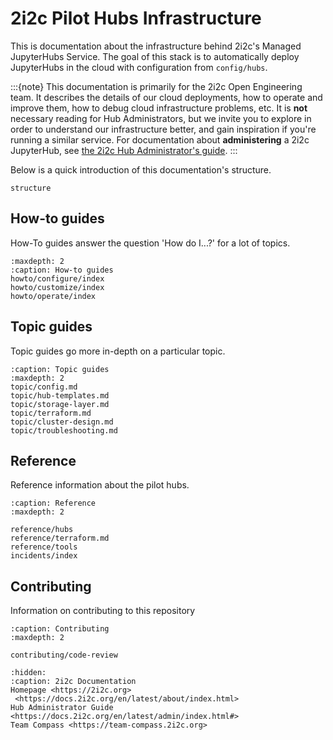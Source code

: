 # 2i2c Pilot Hubs Infrastructure

This is documentation about the infrastructure behind 2i2c's Managed JupyterHubs Service.
The goal of this stack is to automatically deploy JupyterHubs in the cloud with configuration from `config/hubs`.

:::{note}
This documentation is primarily for the 2i2c Open Engineering team.
It describes the details of our cloud deployments, how to operate and improve them, how to debug cloud infrastructure problems, etc.
It is **not** necessary reading for Hub Administrators, but we invite you to explore in order to understand our infrastructure better, and gain inspiration if you're running a similar service.
For documentation about **administering** a 2i2c JupyterHub, see [the 2i2c Hub Administrator's guide](https://docs.2i2c.org).
:::

Below is a quick introduction of this documentation's structure.

```{toctree}
structure
```

## How-to guides

How-To guides answer the question 'How do I...?' for a lot of topics.

```{toctree}
:maxdepth: 2
:caption: How-to guides
howto/configure/index
howto/customize/index
howto/operate/index
```

## Topic guides

Topic guides go more in-depth on a particular topic.

```{toctree}
:caption: Topic guides
:maxdepth: 2
topic/config.md
topic/hub-templates.md
topic/storage-layer.md
topic/terraform.md
topic/cluster-design.md
topic/troubleshooting.md
```

## Reference

Reference information about the pilot hubs.

```{toctree}
:caption: Reference
:maxdepth: 2

reference/hubs
reference/terraform.md
reference/tools
incidents/index
```

## Contributing

Information on contributing to this repository

```{toctree}
:caption: Contributing
:maxdepth: 2

contributing/code-review
```

```{toctree}
:hidden:
:caption: 2i2c Documentation
Homepage <https://2i2c.org>
 <https://docs.2i2c.org/en/latest/about/index.html>
Hub Administrator Guide <https://docs.2i2c.org/en/latest/admin/index.html#>
Team Compass <https://team-compass.2i2c.org>
```
